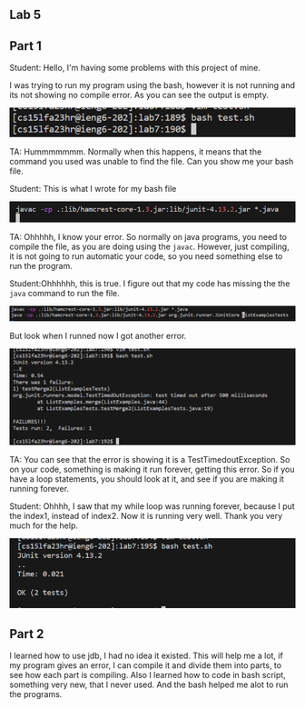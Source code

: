 Lab 5
---

Part 1
---
Student: Hello, I'm having some problems with this project of mine.

I was trying to run my program using the bash, however it is not running and its not showing no compile error. As you can see the output is empty.

![Image](phlab5.1.png)

TA: Hummmmmmm. Normally when this happens, it means that the command you used was unable to find the file. Can you show me your bash file.

Student: This is what I wrote for my bash file

![Image](phlab5.2.png)

TA: Ohhhhh, I know your error. So normally on java programs, you need to compile the file, as you are doing using the ```javac```. However, just compiling, it is not going to run automatic your code, so you need something else to run the program.

Student:Ohhhhhh, this is true. I figure out that my code has missing the the ```java``` command to run the file.

![Image](phlab5.3.png)

But look when I runned now I got another error.

![Image](phlab5.4.png)

TA: You can see that the error is showing it is a TestTimedoutException. So on your code, something is making it run forever, getting this error. So if you have a loop statements, you should look at it, and see if you are making it running forever.

Student: Ohhhh, I saw that my while loop was running forever, because I put the index1, instead of index2. Now it is running very well. Thank you very much for the help.

![Image](phlab5.5.png)

Part 2
---
I learned how to use jdb, I had no idea it existed. This will help me a lot, if my program gives an error, I can compile it and divide them into parts, to see how each part is compiling. Also I learned how to code in bash script, something very new, that I never used. And the bash helped me alot to run the programs.
